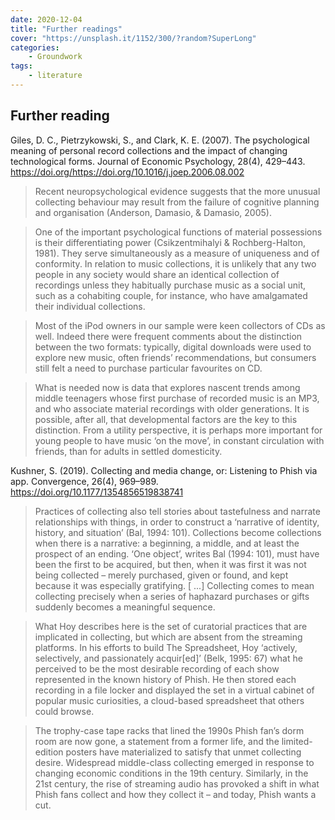 ```yaml
---
date: 2020-12-04
title: "Further readings"
cover: "https://unsplash.it/1152/300/?random?SuperLong"
categories: 
    - Groundwork
tags:
    - literature
---
```


## Further reading


Giles, D. C., Pietrzykowski, S., and Clark, K. E. (2007). The psychological meaning of personal record collections and the impact of changing technological forms. Journal of Economic Psychology, 28(4), 429–443. https://doi.org/https://doi.org/10.1016/j.joep.2006.08.002

> Recent neuropsychological evidence suggests that the more unusual collecting behaviour may result
from the failure of cognitive planning and organisation (Anderson, Damasio, & Damasio,
2005). 

> One of the important psychological functions of material possessions is their differentiating power (Csikzentmihalyi & Rochberg-Halton, 1981). They serve simultaneously
as a measure of uniqueness and of conformity. In relation to music collections, it is unlikely that any two people in any society would share an identical collection of recordings
unless they habitually purchase music as a social unit, such as a cohabiting couple, for
instance, who have amalgamated their individual collections.

> Most of the iPod owners in our sample were keen collectors of CDs as well. Indeed there
were frequent comments about the distinction between the two formats: typically, digital
downloads were used to explore new music, often friends’ recommendations, but consumers still felt a need to purchase particular favourites on CD. 

> What is needed now is data that explores nascent trends among middle teenagers whose
first purchase of recorded music is an MP3, and who associate material recordings with
older generations. It is possible, after all, that developmental factors are the key to this
distinction. From a utility perspective, it is perhaps more important for young people to
have music ‘on the move’, in constant circulation with friends, than for adults in settled
domesticity.

Kushner, S. (2019). Collecting and media change, or: Listening to Phish via app. Convergence, 26(4), 969–989. https://doi.org/10.1177/1354856519838741


>Practices of collecting also tell stories about tastefulness and narrate relationships with things,
in order to construct a ‘narrative of identity, history, and situation’ (Bal, 1994: 101). Collections
become collections when there is a narrative: a beginning, a middle, and at least the prospect of an
ending. ‘One object’, writes Bal (1994: 101),
must have been the first to be acquired, but then, when it was first it was not being collected – merely
purchased, given or found, and kept because it was especially gratifying. [ ...] Collecting comes to
mean collecting precisely when a series of haphazard purchases or gifts suddenly becomes a meaningful sequence.

>What Hoy describes here is the set of curatorial practices that are implicated in collecting, but
which are absent from the streaming platforms. In his efforts to build The Spreadsheet, Hoy
‘actively, selectively, and passionately acquir[ed]’ (Belk, 1995: 67) what he perceived to be the
most desirable recording of each show represented in the known history of Phish. He then stored
each recording in a file locker and displayed the set in a virtual cabinet of popular music curiosities,
a cloud-based spreadsheet that others could browse.

>The
trophy-case tape racks that lined the 1990s Phish fan’s dorm room are now gone, a statement from
a former life, and the limited-edition posters have materialized to satisfy that unmet collecting
desire. Widespread middle-class collecting emerged in response to changing economic conditions
in the 19th century. Similarly, in the 21st century, the rise of streaming audio has provoked a shift
in what Phish fans collect and how they collect it – and today, Phish wants a cut.